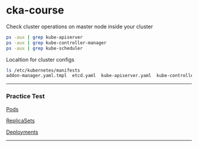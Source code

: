 # cka-course

Check cluster operations on master node inside your cluster
```bash
ps -aux | grep kube-apiserver
ps -aux | grep kube-controller-manager
ps -aux | grep kube-scheduler
```

Localtion for cluster configs
```bash
ls /etc/kubernetes/manifests
addon-manager.yaml.tmpl  etcd.yaml  kube-apiserver.yaml  kube-controller-manager.yaml  kube-scheduler.yaml
```
---

### Practice Test

[Pods](https://katacoda.com/embed/mmumshad2/kubernetes-ckad-pods/)

[ReplicaSets](https://katacoda.com/embed/mmumshad2/kubernetes-ckad-replicasets/)

[Deployments](https://katacoda.com/embed/mmumshad2/kubernetes-ckad-deployments/)

---
